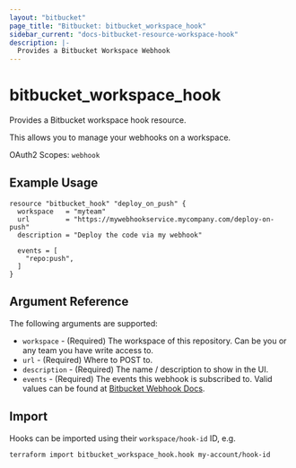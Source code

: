 ```yaml
---
layout: "bitbucket"
page_title: "Bitbucket: bitbucket_workspace_hook"
sidebar_current: "docs-bitbucket-resource-workspace-hook"
description: |-
  Provides a Bitbucket Workspace Webhook
---
```


# bitbucket\_workspace\_hook

Provides a Bitbucket workspace hook resource.

This allows you to manage your webhooks on a workspace.

OAuth2 Scopes: `webhook`

## Example Usage

```hcl
resource "bitbucket_hook" "deploy_on_push" {
  workspace   = "myteam"
  url         = "https://mywebhookservice.mycompany.com/deploy-on-push"
  description = "Deploy the code via my webhook"

  events = [
    "repo:push",
  ]
}
```

## Argument Reference

The following arguments are supported:

* `workspace` - (Required) The workspace of this repository. Can be you or any team you
  have write access to.
* `url` - (Required) Where to POST to.
* `description` - (Required) The name / description to show in the UI.
* `events` - (Required) The events this webhook is subscribed to. Valid values can be found at [Bitbucket Webhook Docs](https://developer.atlassian.com/cloud/bitbucket/rest/api-group-repositories/#api-repositories-workspace-repo-slug-hooks-post).

## Import

Hooks can be imported using their `workspace/hook-id` ID, e.g.

```sh
terraform import bitbucket_workspace_hook.hook my-account/hook-id
```
